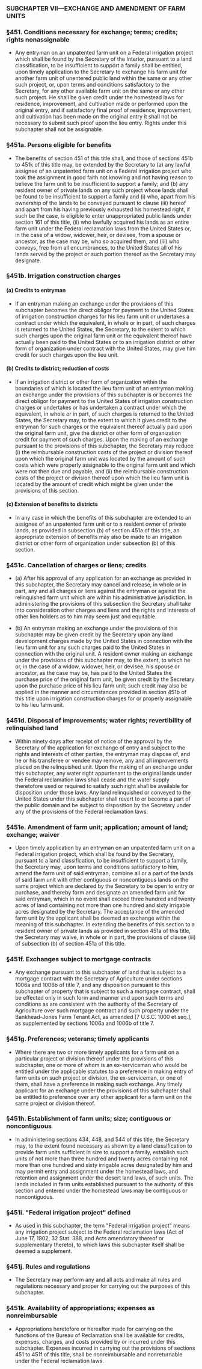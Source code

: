 ### SUBCHAPTER VII—EXCHANGE AND AMENDMENT OF FARM UNITS

### §451. Conditions necessary for exchange; terms; credits; rights nonassignable
* Any entryman on an unpatented farm unit on a Federal irrigation project which shall be found by the Secretary of the Interior, pursuant to a land classification, to be insufficient to support a family shall be entitled, upon timely application to the Secretary to exchange his farm unit for another farm unit of unentered public land within the same or any other such project, or, upon terms and conditions satisfactory to the Secretary, for any other available farm unit on the same or any other such project. He shall be given credit under the homestead laws for residence, improvement, and cultivation made or performed upon the original entry, and if satisfactory final proof of residence, improvement, and cultivation has been made on the original entry it shall not be necessary to submit such proof upon the lieu entry. Rights under this subchapter shall not be assignable.

### §451a. Persons eligible for benefits
* The benefits of section 451 of this title shall, and those of sections 451b to 451k of this title may, be extended by the Secretary to (a) any lawful assignee of an unpatented farm unit on a Federal irrigation project who took the assignment in good faith not knowing and not having reason to believe the farm unit to be insufficient to support a family; and (b) any resident owner of private lands on any such project whose lands shall be found to be insufficient to support a family and (i) who, apart from his ownership of the lands to be conveyed pursuant to clause (iii) hereof and apart from his having previously exhausted his homestead right, if such be the case, is eligible to enter unappropriated public lands under section 161 of this title, (ii) who lawfully acquired his lands as an entire farm unit under the Federal reclamation laws from the United States or, in the case of a widow, widower, heir, or devisee, from a spouse or ancestor, as the case may be, who so acquired them, and (iii) who conveys, free from all encumbrances, to the United States all of his lands served by the project or such portion thereof as the Secretary may designate.

### §451b. Irrigation construction charges
#### (a) Credits to entryman
* If an entryman making an exchange under the provisions of this subchapter becomes the direct obligor for payment to the United States of irrigation construction charges for his lieu farm unit or undertakes a contract under which the equivalent, in whole or in part, of such charges is returned to the United States, the Secretary, to the extent to which such charges upon the original farm unit or the equivalent thereof have actually been paid to the United States or to an irrigation district or other form of organization under contract with the United States, may give him credit for such charges upon the lieu unit.

#### (b) Credits to district; reduction of costs
* If an irrigation district or other form of organization within the boundaries of which is located the lieu farm unit of an entryman making an exchange under the provisions of this subchapter is or becomes the direct obligor for payment to the United States of irrigation construction charges or undertakes or has undertaken a contract under which the equivalent, in whole or in part, of such charges is returned to the United States, the Secretary may, to the extent to which it gives credit to the entryman for such charges or the equivalent thereof actually paid upon the original farm unit, give the district or other form of organization credit for payment of such charges. Upon the making of an exchange pursuant to the provisions of this subchapter, the Secretary may reduce (i) the reimbursable construction costs of the project or division thereof upon which the original farm unit was located by the amount of such costs which were properly assignable to the original farm unit and which were not then due and payable, and (ii) the reimbursable construction costs of the project or division thereof upon which the lieu farm unit is located by the amount of credit which might be given under the provisions of this section.

#### (c) Extension of benefits to districts
* In any case in which the benefits of this subchapter are extended to an assignee of an unpatented farm unit or to a resident owner of private lands, as provided in subsection (b) of section 451a of this title, an appropriate extension of benefits may also be made to an irrigation district or other form of organization under subsection (b) of this section.

### §451c. Cancellation of charges or liens; credits
* (a) After his approval of any application for an exchange as provided in this subchapter, the Secretary may cancel and release, in whole or in part, any and all charges or liens against the entryman or against the relinquished farm unit which are within his administrative jurisdiction. In administering the provisions of this subsection the Secretary shall take into consideration other charges and liens and the rights and interests of other lien holders as to him may seem just and equitable.

* (b) An entryman making an exchange under the provisions of this subchapter may be given credit by the Secretary upon any land development charges made by the United States in connection with the lieu farm unit for any such charges paid to the United States in connection with the original unit. A resident owner making an exchange under the provisions of this subchapter may, to the extent, to which he or, in the case of a widow, widower, heir, or devisee, his spouse or ancestor, as the case may be, has paid to the United States the purchase price of the original farm unit, be given credit by the Secretary upon the purchase price of his lieu farm unit; such credit may also be applied in the manner and circumstances provided in section 451b of this title upon irrigation construction charges for or properly assignable to his lieu farm unit.

### §451d. Disposal of improvements; water rights; revertibility of relinquished land
* Within ninety days after receipt of notice of the approval by the Secretary of the application for exchange of entry and subject to the rights and interests of other parties, the entryman may dispose of, and he or his transferee or vendee may remove, any and all improvements placed on the relinquished unit. Upon the making of an exchange under this subchapter, any water right appurtenant to the original lands under the Federal reclamation laws shall cease and the water supply theretofore used or required to satisfy such right shall be available for disposition under those laws. Any land relinquished or conveyed to the United States under this subchapter shall revert to or become a part of the public domain and be subject to disposition by the Secretary under any of the provisions of the Federal reclamation laws.

### §451e. Amendment of farm unit; application; amount of land; exchange; waiver
* Upon timely application by an entryman on an unpatented farm unit on a Federal irrigation project, which shall be found by the Secretary, pursuant to a land classification, to be insufficient to support a family, the Secretary may, upon terms and conditions satisfactory to him, amend the farm unit of said entryman, combine all or a part of the lands of said farm unit with other contiguous or noncontiguous lands on the same project which are declared by the Secretary to be open to entry or purchase, and thereby form and designate an amended farm unit for said entryman, which in no event shall exceed three hundred and twenty acres of land containing not more than one hundred and sixty irrigable acres designated by the Secretary. The acceptance of the amended farm unit by the applicant shall be deemed an exchange within the meaning of this subchapter. In extending the benefits of this section to a resident owner of private lands as provided in section 451a of this title, the Secretary may waive, in whole or in part, the provisions of clause (iii) of subsection (b) of section 451a of this title.

### §451f. Exchanges subject to mortgage contracts
* Any exchange pursuant to this subchapter of land that is subject to a mortgage contract with the Secretary of Agriculture under sections 1006a and 1006b of title 7, and any disposition pursuant to this subchapter of property that is subject to such a mortgage contract, shall be effected only in such form and manner and upon such terms and conditions as are consistent with the authority of the Secretary of Agriculture over such mortgage contract and such property under the Bankhead-Jones Farm Tenant Act, as amended [7 U.S.C. 1000 et seq.], as supplemented by sections 1006a and 1006b of title 7.

### §451g. Preferences; veterans; timely applicants
* Where there are two or more timely applicants for a farm unit on a particular project or division thereof under the provisions of this subchapter, one or more of whom is an ex-serviceman who would be entitled under the applicable statutes to a preference in making entry of farm units on such project or division, the ex-serviceman, or one of them, shall have a preference in making such exchange. Any timely applicant for an exchange under the provisions of this subchapter shall be entitled to preference over any other applicant for a farm unit on the same project or division thereof.

### §451h. Establishment of farm units; size; contiguous or noncontiguous
* In administering sections 434, 448, and 544 of this title, the Secretary may, to the extent found necessary as shown by a land classification to provide farm units sufficient in size to support a family, establish such units of not more than three hundred and twenty acres containing not more than one hundred and sixty irrigable acres designated by him and may permit entry and assignment under the homestead laws, and retention and assignment under the desert land laws, of such units. The lands included in farm units established pursuant to the authority of this section and entered under the homestead laws may be contiguous or noncontiguous.

### §451i. "Federal irrigation project" defined
* As used in this subchapter, the term "Federal irrigation project" means any irrigation project subject to the Federal reclamation laws (Act of June 17, 1902, 32 Stat. 388, and Acts amendatory thereof or supplementary thereto), to which laws this subchapter itself shall be deemed a supplement.

### §451j. Rules and regulations
* The Secretary may perform any and all acts and make all rules and regulations necessary and proper for carrying out the purposes of this subchapter.

### §451k. Availability of appropriations; expenses as nonreimbursable
* Appropriations heretofore or hereafter made for carrying on the functions of the Bureau of Reclamation shall be available for credits, expenses, charges, and costs provided by or incurred under this subchapter. Expenses incurred in carrying out the provisions of sections 451 to 451f of this title, shall be nonreimbursable and nonreturnable under the Federal reclamation laws.